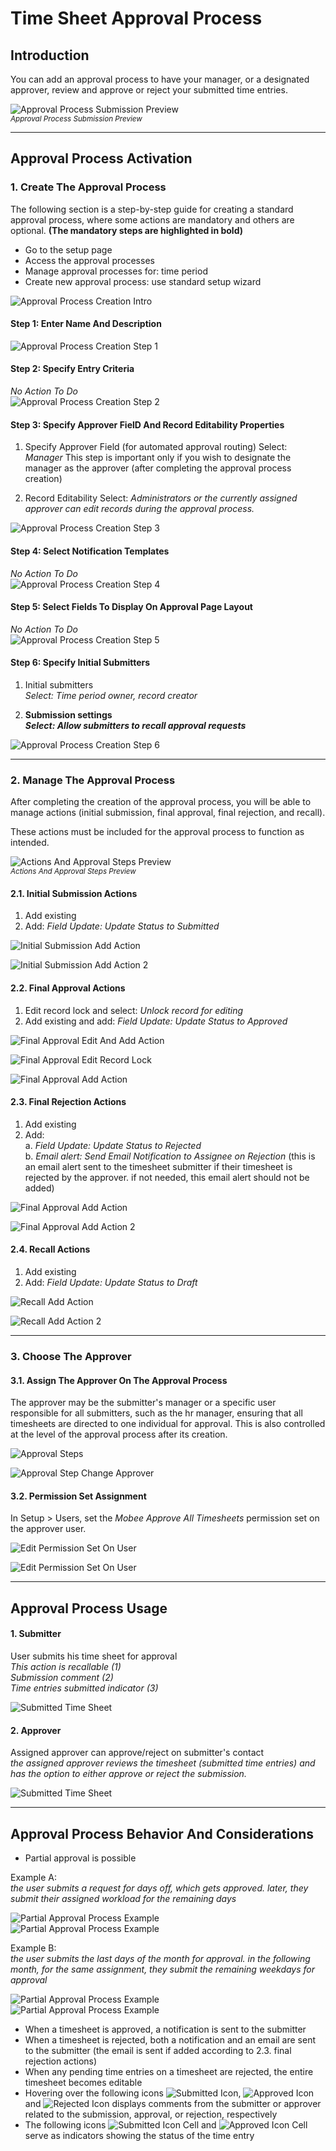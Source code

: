 # Time Sheet Approval Process

## Introduction

You can add an approval process to have your manager, or a designated approver, review and approve or reject your submitted time entries.

![Approval Process Submission Preview](images/APImg/approvalProcessCreation/approvalProcessPreview.png "Approval Process Submission Preview")  
<sup>*Approval Process Submission Preview*</sup>

---

## Approval Process Activation

### 1. Create The Approval Process

The following section is a step-by-step guide for creating a standard approval process, where some actions are mandatory and others are optional.  **(The mandatory steps are highlighted in bold)**

- Go to the setup page
- Access the approval processes
- Manage approval processes for: time period
- Create new approval process: use standard setup wizard

![Approval Process Creation Intro](images/APImg/approvalProcessCreation/approvalProcessCreationIntro.png "Approval Process Creation Intro")

#### Step 1: Enter Name And Description

![Approval Process Creation Step 1](images/APImg/approvalProcessCreation/approvalProcessCreationStep1.png "Approval Process Creation Step 1")

#### Step 2: Specify Entry Criteria

*No Action To Do*  
![Approval Process Creation Step 2](images/APImg/approvalProcessCreation/approvalProcessCreationStep2.png "Approval Process Creation Step 2")

#### Step 3: Specify Approver FielD And Record Editability Properties

1. Specify Approver Field (for automated approval routing)
   Select: *Manager*
   This step is important only if you wish to designate the manager as the approver (after completing the approval process creation)

2. Record Editability
   Select: *Administrators or the currently assigned approver can edit records during the approval process.*  

![Approval Process Creation Step 3](images/APImg/approvalProcessCreation/approvalProcessCreationStep3.png "Approval Process Creation Step 3")

#### Step 4: Select Notification Templates

*No Action To Do*  
![Approval Process Creation Step 4](images/APImg/approvalProcessCreation/approvalProcessCreationStep4.png "Approval Process Creation Step 4")

#### Step 5: Select Fields To Display On Approval Page Layout

*No Action To Do*  
![Approval Process Creation Step 5](images/APImg/approvalProcessCreation/approvalProcessCreationStep5.png "Approval Process Creation Step 5")

#### Step 6: Specify Initial Submitters

1. Initial submitters  
   *Select: Time period owner, record creator*

2. **Submission settings**  
   ***Select: Allow submitters to recall approval requests***  

![Approval Process Creation Step 6](images/APImg/approvalProcessCreation/approvalProcessCreationStep6.png "Approval Process Creation Step 6")

---

### 2. Manage The Approval Process

After completing the creation of the approval process, you will be able to manage actions (initial submission, final approval, final rejection, and recall).

These actions must be included for the approval process to function as intended.

![Actions And Approval Steps Preview](images/APImg/approvalProcessManagement/actionsAndApprovalStepsPreview.png "Actions And Approval Steps Preview")  
<sup>*Actions And Approval Steps Preview*</sup>

#### 2.1. Initial Submission Actions

1. Add existing  
2. Add: *Field Update: Update Status to Submitted*

![Initial Submission Add Action](images/APImg/approvalProcessManagement/initialSubmissionAddAction.png "Initial Submission Add Action")

![Initial Submission Add Action 2](images/APImg/approvalProcessManagement/initialSubmissionAddAction2.png "Initial Submission Add Action")

#### 2.2. Final Approval Actions

1. Edit record lock and select: *Unlock record for editing*  
2. Add existing and add: *Field Update: Update Status to Approved*

![Final Approval Edit And Add Action](images/APImg/approvalProcessManagement/finalApprovalAddAction.png "Final Approval Edit And Add Action")

![Final Approval Edit Record Lock](images/APImg/approvalProcessManagement/finalApprovalAddAction1.png "Final Approval Edit Record Lock")

![Final Approval Add Action](images/APImg/approvalProcessManagement/finalApprovalAddAction2.png "Final Approval Add Action")

#### 2.3. Final Rejection Actions

1. Add existing  
2. Add:  
   a. *Field Update: Update Status to Rejected*  
   b. *Email alert: Send Email Notification to Assignee on Rejection* (this is an email alert sent to the timesheet submitter if their timesheet is rejected by the approver. if not needed, this email alert should not be added)

![Final Approval Add Action](images/APImg/approvalProcessManagement/finalRejectionAddAction.png "Final Approval Add Action")

![Final Approval Add Action 2](images/APImg/approvalProcessManagement/finalRejectionAddAction2.png "Final Approval Add Action")

#### 2.4. Recall Actions

1. Add existing  
2. Add: *Field Update: Update Status to Draft*

![Recall Add Action](images/APImg/approvalProcessManagement/recallAddAction.png "Recall Add Action")

![Recall Add Action 2](images/APImg/approvalProcessManagement/recallAddAction1.png "Recall Add Action")

---

### 3. Choose The Approver

#### 3.1. Assign The Approver On The Approval Process

The approver may be the submitter's manager or a specific user responsible for all submitters, such as the hr manager, ensuring that all timesheets are directed to one individual for approval. This is also controlled at the level of the approval process after its creation.

![Approval Steps](images/APImg/approvalProcessManagement/approvalStepsEdit.png "Approval Steps")

![Approval Step Change Approver](images/APImg/approvalProcessManagement/approvalStepsEditStep3.png "Approval Step Change Approver")

#### 3.2. Permission Set Assignment

In Setup > Users, set the *Mobee Approve All Timesheets* permission set on the approver user.

![Edit Permission Set On User](images/APImg/approvalProcessManagement/editPermissionSetOnUser.png "Edit Permission Set On User")

![Edit Permission Set On User](images/APImg/approvalProcessManagement/editPermissionSetOnUser2.png "Edit Permission Set On User")

---

## Approval Process Usage

#### 1. Submitter

User submits his time sheet for approval  
*This action is recallable (1)*  
*Submission comment (2)*  
*Time entries submitted indicator (3)*

![Submitted Time Sheet](images/APImg/approvalProcessBehavior/submittedTimeSheet.png "Submitted Time Sheet")

#### 2. Approver

Assigned approver can approve/reject on submitter's contact  
*the assigned approver reviews the timesheet (submitted time entries) and has the option to either approve or reject the submission.*

![Submitted Time Sheet](images/APImg/approvalProcessBehavior/submittedTimeSheet2.png "Submitted Time Sheet")

---

## Approval Process Behavior And Considerations

- Partial approval is possible

Example A:  
*the user submits a request for days off, which gets approved. later, they submit their assigned workload for the remaining days*

![Partial Approval Process Example](images/APImg/approvalProcessBehavior/partialApprovalExample1.png "Partial Approval Process Example")  
![Partial Approval Process Example](images/APImg/approvalProcessBehavior/partialApprovalExample2.png "Partial Approval Process Example")

Example B:  
*the user submits the last days of the month for approval. in the following month, for the same assignment, they submit the remaining weekdays for approval*

![Partial Approval Process Example](images/APImg/approvalProcessBehavior/partialApprovalExample3.png "Partial Approval Process Example")  
![Partial Approval Process Example](images/APImg/approvalProcessBehavior/partialApprovalExample4.png "Partial Approval Process Example")

- When a timesheet is approved, a notification is sent to the submitter  
- When a timesheet is rejected, both a notification and an email are sent to the submitter (the email is sent if added according to 2.3. final rejection actions)  
- When any pending time entries on a timesheet are rejected, the entire timesheet becomes editable  
- Hovering over the following icons ![Submitted Icon](images/APImg/approvalProcessBehavior/submittedIcon.png "Submitted Icon"), ![Approved Icon](images/APImg/approvalProcessBehavior/approvedIcon.png "Approved Icon") and ![Rejected Icon](images/APImg/approvalProcessBehavior/rejectedIcon.png "Rejected Icon") displays comments from the submitter or approver related to the submission, approval, or rejection, respectively  
- The following icons ![Submitted Icon Cell](images/APImg/approvalProcessBehavior/submittedIconCell.png "Submitted Icon Cell") and ![Approved Icon Cell](images/APImg/approvalProcessBehavior/approvedIconCell.png "Approved Icon Cell") serve as indicators showing the status of the time entry